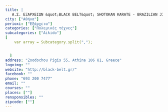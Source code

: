 ```yaml
---
title: |
   Α.Σ. ΕΞΑΡΧΕΙΩΝ &quot;BLACK BELT&quot; SHOTOKAN KARATE - BRAZILIAN JIU JITSU - AIKIDO
city: ["Αθήνα"]
perioxi: ["Εξάρχεια"]
categories: ["Πολεμικές τέχνες"]
subcategories: ["Aikido"]
[  
	var array = Subcategory.split(",");


  ]
address: "Zoodochou Pigis 55, Athina 106 81, Greece"
logoimg: ""
website: "http://black-belt.gr/"
facebook: ""
phone: "693 200 7477"
email: ""
courses: ""
places: [""]
rensponsibles: ""
zipcode: [""]
---
```




